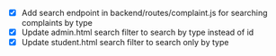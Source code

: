 - [x] Add search endpoint in backend/routes/complaint.js for searching complaints by type
- [x] Update admin.html search filter to search by type instead of id
- [x] Update student.html search filter to search only by type
